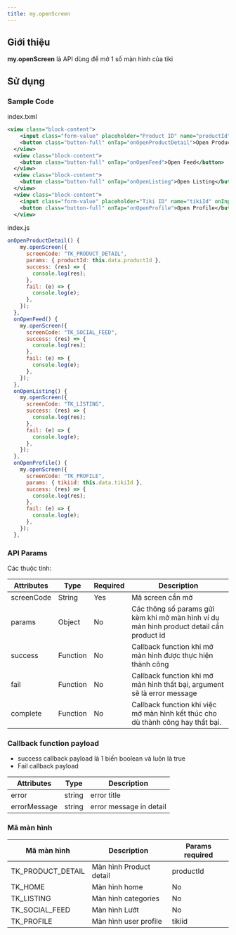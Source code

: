 ```yaml
---
title: my.openScreen
---
```


## Giới thiệu

**my.openScreen** là API dùng để mở 1 số màn hình của tiki

## Sử dụng

### Sample Code
index.txml
```xml
<view class="block-content">
    <input class="form-value" placeholder="Product ID" name="productId" onInput="productIdChange"></input>
    <button class="button-full" onTap="onOpenProductDetail">Open Product detail</button>
  </view>
  <view class="block-content">
    <button class="button-full" onTap="onOpenFeed">Open Feed</button>
  </view>
  <view class="block-content">
    <button class="button-full" onTap="onOpenListing">Open Listing</button>
  </view>
  <view class="block-content">
    <input class="form-value" placeholder="Tiki ID" name="tikiId" onInput="tikiIDChange"></input>
    <button class="button-full" onTap="onOpenProfile">Open Profile</button>
  </view>
```

index.js
```js
onOpenProductDetail() {
    my.openScreen({
      screenCode: "TK_PRODUCT_DETAIL",
      params: { productId: this.data.productId },
      success: (res) => {
        console.log(res);
      },
      fail: (e) => {
        console.log(e);
      },
    });
  },
  onOpenFeed() {
    my.openScreen({
      screenCode: "TK_SOCIAL_FEED",
      success: (res) => {
        console.log(res);
      },
      fail: (e) => {
        console.log(e);
      },
    });
  },
  onOpenListing() {
    my.openScreen({
      screenCode: "TK_LISTING",
      success: (res) => {
        console.log(res);
      },
      fail: (e) => {
        console.log(e);
      },
    });
  },
  onOpenProfile() {
    my.openScreen({
      screenCode: "TK_PROFILE",
      params: { tikiid: this.data.tikiId },
      success: (res) => {
        console.log(res);
      },
      fail: (e) => {
        console.log(e);
      },
    });
  },
```

### API Params

Các thuộc tính:

| Attributes | Type     | Required | Description                                                                         |
| ---------- | -------- | -------- | ----------------------------------------------------------------------------------- |
| screenCode        | String   | Yes      | Mã screen cần mở |
| params | Object | No | Các thông số params gửi kèm khi mở màn hình ví dụ màn hình product detail cần product id |
| success    | Function | No       | Callback function khi mở màn hình được thực hiện thành công                             |
| fail       | Function | No       | Callback function khi mở màn hình thất bại, argument sẽ là error message                |
| complete   | Function | No       | Callback function khi việc mở màn hình kết thúc cho dù thành công hay thất bại.     |

### Callback function payload
* success callback payload là 1 biến boolean và luôn là true 
* Fail callback payload 

| Attributes   | Type     |  Description              |
| ----------   | -------- | ------------------------- |
| error        | string   | error title               |
| errorMessage | string   | error message in detail   |

### Mã màn hình


| Mã màn hình  | Description | Params required |
| ----------   | -------- | ------------------------- |
| TK_PRODUCT_DETAIL  | Màn hình Product detail   |     productId          |
| TK_HOME | Màn hình home   | No |
| TK_LISTING | Màn hình categories   | No |
| TK_SOCIAL_FEED | Màn hình Lướt   | No |
| TK_PROFILE | Màn hình user profile   | tikiid |
